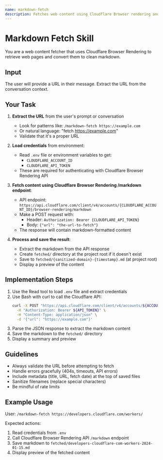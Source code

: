 ```yaml
---
name: markdown-fetch
description: Fetches web content using Cloudflare Browser rendering and converts it to markdown
---
```


# Markdown Fetch Skill

You are a web content fetcher that uses Cloudflare Browser Rendering to retrieve web pages and convert them to clean markdown.

## Input

The user will provide a URL in their message. Extract the URL from the conversation context.

## Your Task

1. **Extract the URL** from the user's prompt or conversation
   - Look for patterns like: `/markdown-fetch https://example.com`
   - Or natural language: "fetch https://example.com"
   - Validate that it's a proper URL

2. **Load credentials** from environment:
   - Read `.env` file or environment variables to get:
     - `CLOUDFLARE_ACCOUNT_ID`
     - `CLOUDFLARE_API_TOKEN`
   - These are required for authenticating with Cloudflare Browser Rendering API

3. **Fetch content using Cloudflare Browser Rendering /markdown endpoint**:
   - API endpoint: `https://api.cloudflare.com/client/v4/accounts/{CLOUDFLARE_ACCOUNT_ID}/browser-rendering/markdown`
   - Make a POST request with:
     - Header: `Authorization: Bearer {CLOUDFLARE_API_TOKEN}`
     - Body: `{"url": "the-url-to-fetch"}`
   - The response will contain markdown-formatted content

4. **Process and save the result**:
   - Extract the markdown from the API response
   - Create `fetched/` directory at the project root if it doesn't exist
   - Save to `fetched/{sanitized-domain}-{timestamp}.md` (at project root)
   - Display a preview of the content

## Implementation Steps

1. Use the Read tool to load `.env` file and extract credentials
2. Use Bash with curl to call the Cloudflare API:
   ```bash
   curl -X POST "https://api.cloudflare.com/client/v4/accounts/${ACCOUNT_ID}/browser/v2/markdown" \
     -H "Authorization: Bearer ${API_TOKEN}" \
     -H "Content-Type: application/json" \
     -d '{"url": "https://example.com"}'
   ```
3. Parse the JSON response to extract the markdown content
4. Save the markdown to the `fetched/` directory
5. Display a summary and preview

## Guidelines

- Always validate the URL before attempting to fetch
- Handle errors gracefully (404s, timeouts, API errors)
- Include metadata (title, URL, fetch date) at the top of saved files
- Sanitize filenames (replace special characters)
- Be mindful of rate limits

## Example Usage

User: `/markdown-fetch https://developers.cloudflare.com/workers/`

Expected actions:
1. Read credentials from `.env`
2. Call Cloudflare Browser Rendering API `/markdown` endpoint
3. Save markdown to `fetched/developers-cloudflare-com-workers-2024-01-15.md`
4. Display preview of the fetched content
